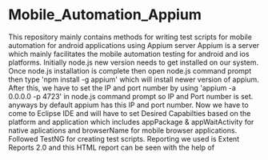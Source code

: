 # Mobile_Automation_Appium
This repository mainly contains methods for writing test scripts for mobile automation for android applications using Appium server
Appium is a server which mainly facilitates the mobile automation testing for android and ios platforms. Initially node.js new version needs to get installed on our system. Once node.js installation is complete then open node.js command prompt then type 'npm install -g appium' which will install newer version of appium. After this, we have to set the IP and port number by using 'appium -a 0.0.0.0 -p 4723' in node.js command prompt so IP and Port number is set. anyways by default appium has this IP and port number. Now we have to come to Eclipse IDE and will have to set Desired Capabilties based on the platform and application which includes appPackage & appWaitActivity for native aplications and browserName for mobile browser applications. Followed TestNG for creating test scripts. Reporting we used is Extent Reports 2.0 and this HTML report can be seen with the help of 
